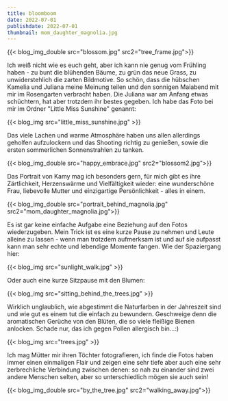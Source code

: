 ```yaml
---
title: bloomboom
date: 2022-07-01
publishdate: 2022-07-01
thumbnail: mom_daughter_magnolia.jpg
---
```

{{< blog_img_double src="blossom.jpg" src2="tree_frame.jpg">}}

Ich weiß nicht wie es euch geht, aber ich kann nie genug vom Frühling haben - zu bunt die blühenden Bäume, zu grün das neue Grass, zu unwiderstehlich die zarten Bildmotive. So schön, dass die hübschen Kamelia und Juliana meine Meinung teilen und den sonnigen Maiabend mit mir im Rosengarten verbracht haben. Die Juliana war am Anfang etwas schüchtern, hat aber trotzdem ihr bestes gegeben. Ich habe das Foto bei mir im Ordner "Little Miss Sunshine" genannt:

{{< blog_img src="little_miss_sunshine.jpg" >}}

Das viele Lachen und warme Atmosphäre haben uns allen allerdings geholfen aufzulockern und das Shooting richtig zu genießen, sowie die ersten sommerlichen Sonnenstrahlen zu tanken.   

{{< blog_img_double src="happy_embrace.jpg" src2="blossom2.jpg">}}

Das Portrait von Kamy mag ich besonders gern, für mich gibt es ihre Zärtlichkeit, Herzenswärme und Vielfältigkeit wieder: eine wunderschöne Frau, liebevolle Mutter und einzigartige Persönlichkeit - alles in einem.

{{< blog_img_double src="portrait_behind_magnolia.jpg" src2="mom_daughter_magnolia.jpg">}}

Es ist gar keine einfache Aufgabe eine Beziehung auf den Fotos wiederzugeben. Mein Trick ist es eine kurze Pause zu nehmen und Leute alleine zu lassen - wenn man trotzdem aufmerksam ist und auf sie aufpasst kann man sehr echte und lebendige Momente fangen. Wie der Spaziergang hier: 

{{< blog_img src="sunlight_walk.jpg" >}}

Oder auch eine kurze Sitzpause mit den Blumen:

{{< blog_img src="sitting_behind_the_trees.jpg" >}}

Wirklich unglaublich, wie abgestimmt die Naturfarben in der Jahreszeit sind und wie gut es einem tut die einfach zu bewundern. Geschweige denn die aromatischen Gerüche von den Blüten, die so viele fleißige Bienen anlocken. Schade nur, das ich gegen Pollen allergisch bin...:) 

{{< blog_img src="trees.jpg" >}}

Ich mag Mütter mir ihren Töchter fotografieren, ich finde die Fotos haben immer einen einmaligen Flair und zeigen eine sehr tiefe aber auch eine sehr zerbrechliche Verbindung zwischen denen: so nah zu einander sind zwei andere Menschen  selten, aber so unterschiedlich mögen sie auch sein!

{{< blog_img_double src="by_the_tree.jpg" src2="walking_away.jpg">}}

